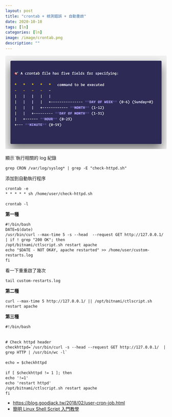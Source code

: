 ```yaml
---
layout: post
title: "crontab + 檢測錯誤 + 自動重啟"
date: 2020-10-10
tags: [ln]
categories: [ln]
image: /image/crontab.png
description: ""
---
```


![](/image/crontab.png)

顯示ˋ執行相關的 log 紀錄
```
grep CRON /var/log/syslog* | grep -E "check-httpd.sh"
```


添加到自動執行程序
```
crontab -e
* * * * * sh /home/user/check-httpd.sh

crontab -l
```

**第一種**

```
#!/bin/bash
DATE=$(date)
/usr/bin/curl --max-time 5 -s --head  --request GET http://127.0.0.1/ | if ! grep "200 OK"; then
/opt/bitnami/ctlscript.sh restart apache
echo "$DATE - NOT OKAY, apache restarted" >> /home/user/custom-restarts.log
fi
```
看一下重重啟了幾次
```
tail custom-restarts.log 
```

**第二種**
```
curl --max-time 5 http://127.0.0.1/ || /opt/bitnami/ctlscript.sh restart apache
```

**第三種**
```
#!/bin/bash


# Check httpd header
checkhttpd=`/usr/bin/curl -s --head --request GET http://127.0.0.1/  | grep HTTP | /usr/bin/wc -l`

echo = $checkhttpd

if [ $checkhttpd != 1 ]; then
echo '!=1'
echo 'restart httpd'
/opt/bitnami/ctlscript.sh restart apache
fi
```




* https://blog.goodjack.tw/2018/02/user-cron-job.html
* [簡明 Linux Shell Script 入門教學](https://blog.techbridge.cc/2019/11/15/linux-shell-script-tutorial/)

